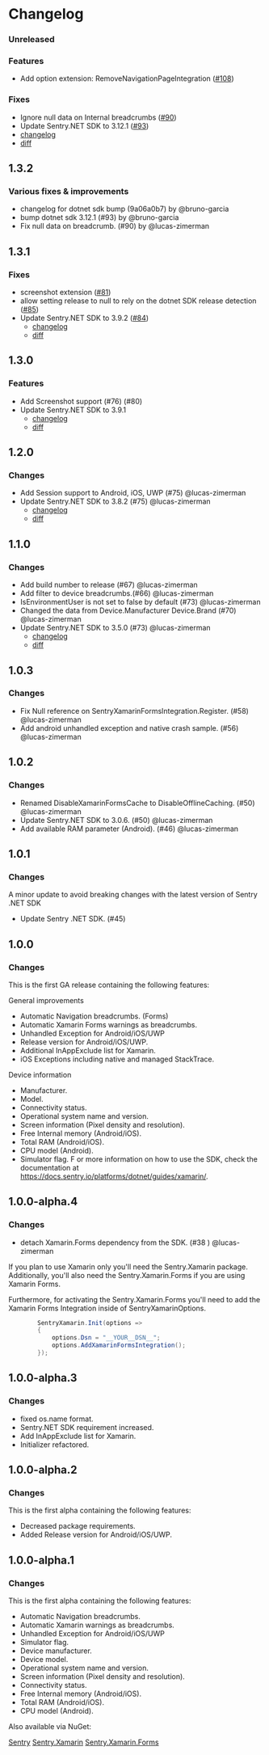 # Changelog

### Unreleased

### Features

  - Add option extension: RemoveNavigationPageIntegration ([#108](https://github.com/getsentry/sentry-xamarin/pull/108))

### Fixes

  - Ignore null data on Internal breadcrumbs ([#90](https://github.com/getsentry/sentry-xamarin/pull/90))
  - Update Sentry.NET SDK to 3.12.1 ([#93](https://github.com/getsentry/sentry-xamarin/pull/93))
  - [changelog](https://github.com/getsentry/sentry-dotnet/blob/3.12.1/CHANGELOG.md)
  - [diff](https://github.com/getsentry/sentry-dotnet/compare/3.9.2...3.12.1)

## 1.3.2

### Various fixes & improvements

- changelog for dotnet sdk bump (9a06a0b7) by @bruno-garcia
- bump dotnet sdk 3.12.1 (#93) by @bruno-garcia
- Fix null data on breadcrumb. (#90) by @lucas-zimerman

## 1.3.1

### Fixes

- screenshot extension ([#81](https://github.com/getsentry/sentry-xamarin/pull/81))
- allow setting release to null to rely on the dotnet SDK release detection ([#85](https://github.com/getsentry/sentry-xamarin/pull/85))
- Update Sentry.NET SDK to 3.9.2 ([#84](https://github.com/getsentry/sentry-xamarin/pull/84))
  - [changelog](https://github.com/getsentry/sentry-dotnet/blob/3.9.2/CHANGELOG.md)
  - [diff](https://github.com/getsentry/sentry-dotnet/compare/3.9.1...3.9.2)

## 1.3.0

### Features

* Add Screenshot support (#76) (#80)
* Update Sentry.NET SDK to 3.9.1
  - [changelog](https://github.com/getsentry/sentry-dotnet/blob/3.9.1/CHANGELOG.md)
  - [diff](https://github.com/getsentry/sentry-dotnet/compare/3.8.2...3.9.1)

## 1.2.0

### Changes

* Add Session support to Android, iOS, UWP (#75) @lucas-zimerman
* Update Sentry.NET SDK to 3.8.2 (#75) @lucas-zimerman
  - [changelog](https://github.com/getsentry/sentry-dotnet/blob/main/CHANGELOG.md#3)
  - [diff](https://github.com/getsentry/sentry-dotnet/compare/3.5.0...3.8.2)

## 1.1.0

### Changes

* Add build number to release (#67) @lucas-zimerman
* Add filter to device breadcrumbs.(#66) @lucas-zimerman
* IsEnvironmentUser is not set to false by default (#73) @lucas-zimerman
* Changed the data from Device.Manufacturer Device.Brand (#70) @lucas-zimerman
* Update Sentry.NET SDK to 3.5.0 (#73) @lucas-zimerman
  - [changelog](https://github.com/getsentry/sentry-dotnet/blob/main/CHANGELOG.md#350)
  - [diff](https://github.com/getsentry/sentry-dotnet/compare/3.0.6...3.5.0)

## 1.0.3

### Changes

* Fix Null reference on SentryXamarinFormsIntegration.Register. (#58) @lucas-zimerman
* Add android unhandled exception and native crash sample. (#56) @lucas-zimerman

## 1.0.2

### Changes

* Renamed DisableXamarinFormsCache to DisableOfflineCaching. (#50) @lucas-zimerman
* Update Sentry.NET SDK to 3.0.6. (#50) @lucas-zimerman
* Add available RAM parameter (Android). (#46) @lucas-zimerman

## 1.0.1

### Changes

A minor update to avoid breaking changes with the latest version of Sentry .NET SDK

* Update Sentry .NET SDK. (#45)

## 1.0.0

### Changes

This is the first GA release containing the following features:

General improvements

* Automatic Navigation breadcrumbs. (Forms)
* Automatic Xamarin Forms warnings as breadcrumbs.
* Unhandled Exception for Android/iOS/UWP
* Release version for Android/iOS/UWP.
* Additional InAppExclude list for Xamarin.
* iOS Exceptions including native and managed StackTrace.

Device information

* Manufacturer.
* Model.
* Connectivity status.
* Operational system name and version.
* Screen information (Pixel density and resolution).
* Free Internal memory (Android/iOS).
* Total RAM (Android/iOS).
* CPU model (Android).
* Simulator flag.
F
or more information on how to use the SDK, check the documentation at https://docs.sentry.io/platforms/dotnet/guides/xamarin/.


## 1.0.0-alpha.4

### Changes

* detach Xamarin.Forms dependency from the SDK. (#38 ) @lucas-zimerman 

If you plan to use Xamarin only you'll need the Sentry.Xamarin package. Additionally, you'll also need the Sentry.Xamarin.Forms if you are using Xamarin Forms.

Furthermore, for activating the Sentry.Xamarin.Forms you'll need to add the Xamarin Forms Integration inside of SentryXamarinOptions.

```csharp
        SentryXamarin.Init(options =>
        {
            options.Dsn = "__YOUR__DSN__";
            options.AddXamarinFormsIntegration();
        });
```

## 1.0.0-alpha.3

### Changes

* fixed os.name format.
* Sentry.NET SDK requirement increased.
* Add InAppExclude list for Xamarin.
* Initializer refactored.

## 1.0.0-alpha.2

### Changes

This is the first alpha containing the following features:

* Decreased package requirements.
* Added Release version for Android/iOS/UWP.

## 1.0.0-alpha.1

### Changes

This is the first alpha containing the following features:

* Automatic Navigation breadcrumbs.
* Automatic Xamarin warnings as breadcrumbs.
* Unhandled Exception for Android/iOS/UWP
* Simulator flag.
* Device manufacturer.
* Device model.
* Operational system name and version.
* Screen information (Pixel density and resolution).
* Connectivity status.
* Free Internal memory (Android/iOS).
* Total RAM (Android/iOS).
* CPU model (Android).

Also available via NuGet:

[Sentry](https://www.nuget.org/packages/Sentry/)
[Sentry.Xamarin](https://www.nuget.org/packages/Sentry.Xamarin)
[Sentry.Xamarin.Forms](https://www.nuget.org/packages/Sentry.Xamarin.Forms)
